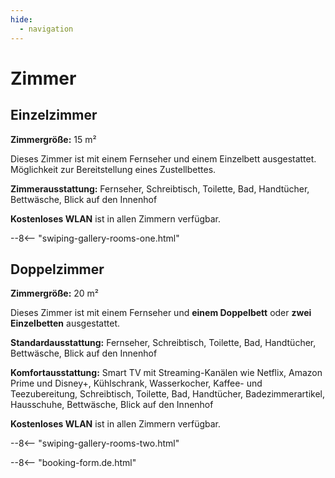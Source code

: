 ```yaml
---
hide:
  - navigation
---
```


# **Zimmer**

## Einzelzimmer

**Zimmergröße:** 15 m²

Dieses Zimmer ist mit einem Fernseher und einem Einzelbett ausgestattet. Möglichkeit zur Bereitstellung eines Zustellbettes.

**Zimmerausstattung:** Fernseher, Schreibtisch, Toilette, Bad, Handtücher, Bettwäsche, Blick auf den Innenhof

**Kostenloses WLAN** ist in allen Zimmern verfügbar.

--8<-- "swiping-gallery-rooms-one.html"

## Doppelzimmer

**Zimmergröße:** 20 m²

Dieses Zimmer ist mit einem Fernseher und **einem Doppelbett** oder **zwei Einzelbetten** ausgestattet.

**Standardausstattung:** Fernseher, Schreibtisch, Toilette, Bad, Handtücher, Bettwäsche, Blick auf den Innenhof

**Komfortausstattung:** Smart TV mit Streaming-Kanälen wie Netflix, Amazon Prime und Disney+, Kühlschrank, Wasserkocher, Kaffee- und Teezubereitung, Schreibtisch, Toilette, Bad, Handtücher, Badezimmerartikel, Hausschuhe, Bettwäsche, Blick auf den Innenhof

**Kostenloses WLAN** ist in allen Zimmern verfügbar.

--8<-- "swiping-gallery-rooms-two.html"

--8<-- "booking-form.de.html"
